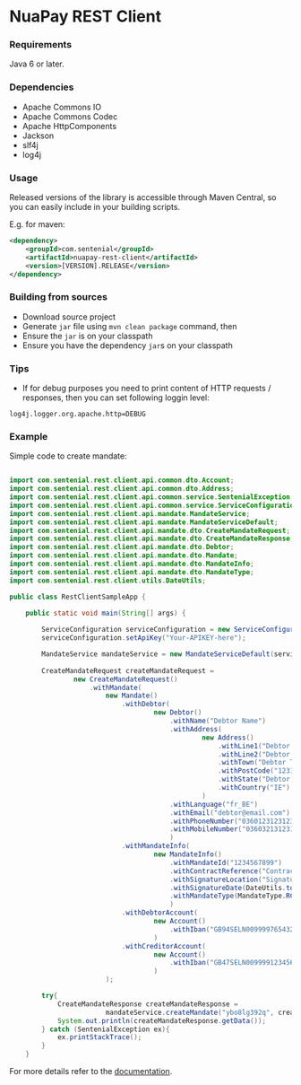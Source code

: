 # NuaPay REST Client

### Requirements

Java 6 or later.

### Dependencies

* Apache Commons IO
* Apache Commons Codec
* Apache HttpComponents
* Jackson
* slf4j
* log4j

### Usage

Released versions of the library is accessible through Maven Central, so you can easily include in your building scripts.

E.g. for maven:

```xml
<dependency>
    <groupId>com.sentenial</groupId>
    <artifactId>nuapay-rest-client</artifactId>
    <version>[VERSION].RELEASE</version>
</dependency>
```

### Building from sources 
    
* Download source project
* Generate `jar` file using `mvn clean package` command, then  
* Ensure the `jar` is on your classpath
* Ensure you have the dependency `jar`s on your classpath

### Tips

* If for debug purposes you need to print content of HTTP requests / responses, then you can set following loggin level: 

```properties
log4j.logger.org.apache.http=DEBUG
```

### Example

Simple code to create mandate:

```java

import com.sentenial.rest.client.api.common.dto.Account;
import com.sentenial.rest.client.api.common.dto.Address;
import com.sentenial.rest.client.api.common.service.SentenialException;
import com.sentenial.rest.client.api.common.service.ServiceConfiguration;
import com.sentenial.rest.client.api.mandate.MandateService;
import com.sentenial.rest.client.api.mandate.MandateServiceDefault;
import com.sentenial.rest.client.api.mandate.dto.CreateMandateRequest;
import com.sentenial.rest.client.api.mandate.dto.CreateMandateResponse;
import com.sentenial.rest.client.api.mandate.dto.Debtor;
import com.sentenial.rest.client.api.mandate.dto.Mandate;
import com.sentenial.rest.client.api.mandate.dto.MandateInfo;
import com.sentenial.rest.client.api.mandate.dto.MandateType;
import com.sentenial.rest.client.utils.DateUtils;

public class RestClientSampleApp {

	public static void main(String[] args) {
		
		ServiceConfiguration serviceConfiguration = new ServiceConfiguration();
		serviceConfiguration.setApiKey("Your-APIKEY-here");

		MandateService mandateService = new MandateServiceDefault(serviceConfiguration);
		
		CreateMandateRequest createMandateRequest = 
				new CreateMandateRequest()
					.withMandate(
						new Mandate()
							.withDebtor(
									new Debtor()
										.withName("Debtor Name")
										.withAddress(
												new Address()
													.withLine1("Debtor Address Line1")
													.withLine2("Debtor Address Line2")
													.withTown("Debtor Town")
													.withPostCode("123123")
													.withState("Debtor State")
													.withCountry("IE")
												)
										.withLanguage("fr_BE")
										.withEmail("debtor@email.com")
										.withPhoneNumber("0360123123123")
										.withMobileNumber("0360321312312")
										)
							.withMandateInfo(
									new MandateInfo()
										.withMandateId("1234567899")
										.withContractReference("Contract Reference")
										.withSignatureLocation("Signature Location")
										.withSignatureDate(DateUtils.toDate("2015-07-21"))
										.withMandateType(MandateType.RCUR)
										)
							.withDebtorAccount(
									new Account()
										.withIban("GB94SELN00999976543215")
									)
							.withCreditorAccount(
									new Account()
										.withIban("GB47SELN00999912345678")
									)
						);

		try{
			CreateMandateResponse createMandateResponse = 
						mandateService.createMandate("ybo8lg392q", createMandateRequest, null);
			System.out.println(createMandateResponse.getData());
		} catch (SentenialException ex){
			ex.printStackTrace();
		}
	}
```

For more details refer to the [documentation](https://docs.nuapay.com/api).
